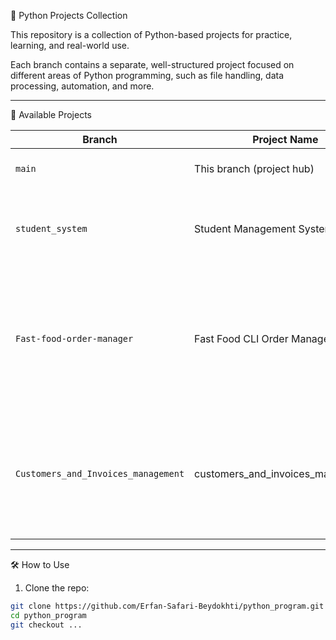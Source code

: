 🐍 Python Projects Collection

This repository is a collection of Python-based projects for practice, learning, and real-world use.

Each branch contains a separate, well-structured project focused on different areas of Python programming, such as file handling, data processing, automation, and more.

---

📂 Available Projects

| Branch | Project Name            | Description |
|--------|-------------------------|-------------|
| `main`| This branch (project hub) | Overview of all Python projects in this repo. |
| `student_system` | Student Management System | Add, view, and remove student records stored in a CSV file, built with a modular structure. |
| `Fast-food-order-manager` | Fast Food CLI Order Manager | It supports user login/registration, viewing the menu, managing a basket, saving orders, and reviewing order history — all through a simple text-based interface |
| `Customers_and_Invoices_management`| customers_and_invoices_management |  It allows users to add customers, create invoices, and view saved records. Data is stored in JSON format with a clean and modular code structure. |

---

🛠️ How to Use

1. Clone the repo:
```bash
git clone https://github.com/Erfan-Safari-Beydokhti/python_program.git
cd python_program
git checkout ...



